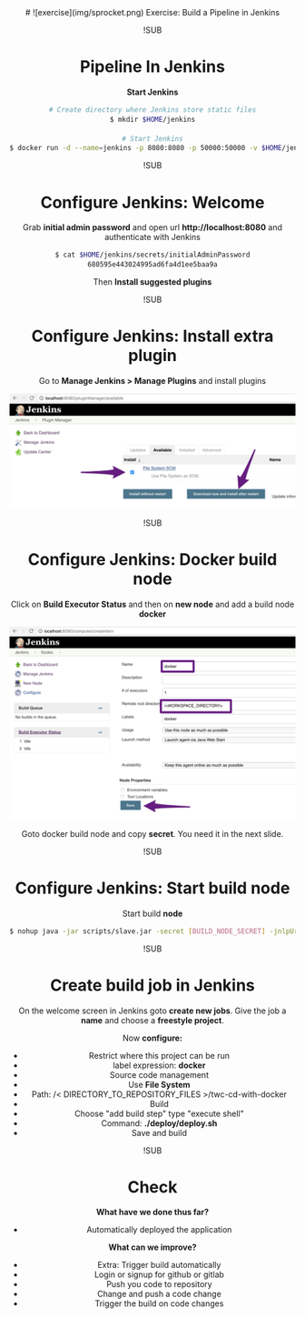 <!-- .slide: data-background="#64217E" -->
<center>
# ![exercise](img/sprocket.png) <!-- .element: style="width: 10%; height: auto;" class="noborder" --> Exercise: Build a Pipeline in Jenkins

!SUB
# Pipeline In Jenkins

**Start Jenkins**

```bash
# Create directory where Jenkins store static files
$ mkdir $HOME/jenkins

# Start Jenkins
$ docker run -d --name=jenkins -p 8080:8080 -p 50000:50000 -v $HOME/jenkins:/var/jenkins_home -v $HOME/twc-cd-with-docker:/twc-cd-with-docker --env JAVA_OPTS="-Xmx2024m" jenkins
```

!SUB
# Configure Jenkins: Welcome

Grab **initial admin password** and open url **http://localhost:8080** and authenticate with Jenkins

```bash
$ cat $HOME/jenkins/secrets/initialAdminPassword
680595e443024995ad6fa4d1ee5baa9a
```

Then **Install suggested plugins**

!SUB
# Configure Jenkins: Install extra plugin

Go to **Manage Jenkins > Manage Plugins** and install plugins

![exercise](img/file-system.jpg) <!-- .element: style="width: 60%; height: auto;" class="noborder" -->

!SUB
# Configure Jenkins: Docker build node

Click on **Build Executor Status** and then on **new node** and add a build node **docker**

![exercise](img/build-node.png) <!-- .element: style="width: 50%; height: auto;" class="noborder" -->   

Goto docker build node  and copy **secret**. You need it in the next slide.

!SUB
# Configure Jenkins: Start build node

Start build **node**
```bash
$ nohup java -jar scripts/slave.jar -secret [BUILD_NODE_SECRET] -jnlpUrl http://localhost:8080/computer/docker/slave-agent.jnlp >/dev/null 2>&1 &
```

!SUB
# Create build job in Jenkins

On the welcome screen in Jenkins goto **create new jobs**. Give the job a **name** and choose a **freestyle project**.

Now **configure:**

- Restrict where this project can be run
 - label expression: **docker**
- Source code management
 - Use **File System**
 - Path: /< DIRECTORY_TO_REPOSITORY_FILES >/twc-cd-with-docker
- Build
 - Choose "add build step" type "execute shell"
 - Command: **./deploy/deploy.sh**
- Save and build

!SUB
# Check

**What have we done thus far?**
- Automatically deployed the application  <!-- .element: class="fragment" -->

**What can we improve?** <!-- .element: class="fragment" -->
- Extra: Trigger build automatically  <!-- .element: class="fragment" -->
 - Login or signup for github or gitlab
 - Push you code to repository
 - Change and push a code change
 - Trigger the build on code changes
